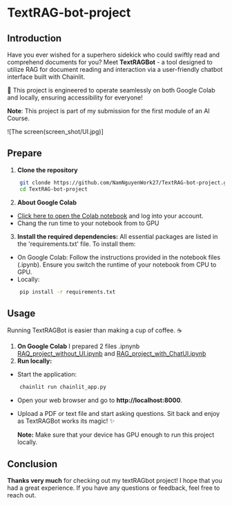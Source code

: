 # TextRAG-bot-project
## Introduction

Have you ever wished for a superhero sidekick who could swiftly read and comprehend documents for you? Meet **TextRAGBot** - a tool designed to utilize RAG for document reading and interaction via a user-friendly chatbot interface built with Chainlit.

🚀 This project is engineered to operate seamlessly on both Google Colab and locally, ensuring accessibility for everyone!

**Note**: This project is part of my submission for the first module of an AI Course.

![The screen(screen_shot/UI.jpg)]
## Prepare
1. **Clone the repository** 
```sh 
    git clonde https://github.com/NamNguyenWork27/TextRAG-bot-project.git
    cd TextRAG-bot-project
``` 
2. **About Google Colab**
- [Click here to open the Colab notebook](https://colab.research.google.com/) and log into your account.
- Chang the run time to your notebook from to GPU

3. **Install the required dependencies:**
All essential packages are listed in the 'requirements.txt' file. To install them:
- On Google Colab: Follow the instructions provided in the notebook files (.ipynb). Ensure you switch the runtime of your notebook from CPU to GPU.
- Locally:
```sh
    pip install -r requirements.txt
```
## Usage
Running TextRAGBot is easier than making a cup of coffee. ☕
1. **On Google Colab**
 I prepared 2 files .ipnynb [RAQ_project_without_UI.ipynb](https://colab.research.google.com/drive/1AOt-BcxmXcjQAMW3uKL96xmO9dAGBdNo) and [RAG_project_with_ChatUI.ipynb](https://colab.research.google.com/drive/1TODUmE7rtedFZEtrMtBQ0hP4NUBFaFhO)
 2. **Run locally:**
 - Start the application:
```sh
    chainlit run chainlit_app.py
```
- Open your web browser and go to **http://localhost:8000**.
- Upload a PDF or text file and start asking questions. Sit back and enjoy as TextRAGBot works its magic! ✨
  
  **Note:** Make sure that your device has GPU enough to run this project locally.

## Conclusion
**Thanks very much** for checking out my textRAGbot project! I hope that you had a great experience. If you have any questions or feedback, feel free to reach out.
